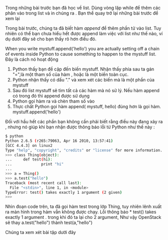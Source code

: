 Trong những bài trước bạn đã học về list. Dùng vòng lặp while để thêm các phân vào trong list và in chúng ra . Bạn thể quay trở lại những bài trước để xem lại

Trong bài trước, chúng ta đã biết hàm *append* để thêm phần tử vào list. Tuy nhiên có thể bạn chưa hiểu hết được append làm việc với list như thế nào, ví dụ dưới đây sẽ cho bạn thấy rõ hơn điều đó.

When you write mystuff.append('hello') you are actually setting off a chain of events inside Python to cause something to happen to the mystuff list. Đây là cách nó hoạt động

1. Python thấy bạn đề cập đến biến mystuff. Nhận thấy phía sau ta gán "=",là một tham số của hàm , hoặc là một biến toàn cục.
2. Python nhận thấy có dấu "." và xem xét các biến mà là một phần của mystuff
3. Sau đó  list mystuff sẽ tìm tất cả các hàm mà nó sử lý. Nếu hàm append có trong đó thì append được sử dụng
4. Python gọi hàm ra và chèn tham số vào  
5. Thực chất Python gọi hàm append( mystuff, hello) đúng hơn là gọi hàm. mystuff.append('hello')

Đối với hầu hết các phần bạn không cần phải biết rằng điều này đang xảy ra , nhưng nó giúp khi bạn nhận được thông báo lỗi từ Python như thế này :

```sh
$ python
Python 2.6.5 (r265:79063, Apr 16 2010, 13:57:41)
[GCC 4.4.3] on linux2
Type "help", "copyright", "credits" or "license" for more information.
>>> class Thing(object):
...     def test(hi):
...             print "hi"
...
>>> a = Thing()
>>> a.test("hello")
Traceback (most recent call last):
  File "<stdin>", line 1, in <module>
TypeError: test() takes exactly 1 argument (2 given)
>>>


```

Nhìn đoạn code trên, ta đã gọi hàm test trong lớp Thing, tuy nhiên lênh xuất ra màn hình trong hàm vẫn không được chạy. Lỗi thông báo * test() takes exactly 1 argument . trong khi đó ta lại cho 2 argument, Như vậy OpenStack sẽ thay 
a.test("hello") thành test(a,"hello")

Chúng ta xem xét bài tập dưới đây
